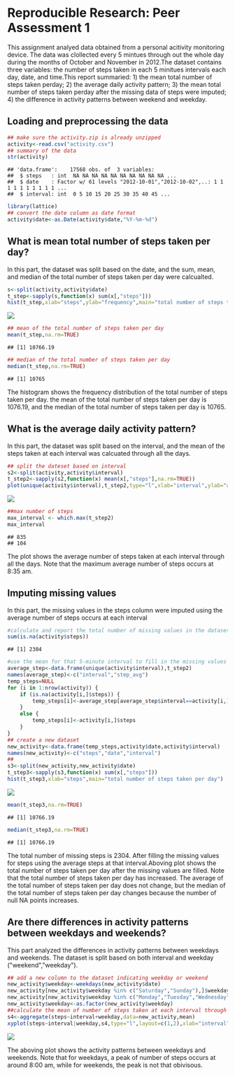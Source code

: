 # Reproducible Research: Peer Assessment 1
This assignment analyed data obtained from a personal acitivity monitoring device. The data was clollected every 5 mintues through out the whole day during the months of October and November in 2012.The dataset contains three variables: the number of steps taken in each 5 minitues intervals each day, date, and time.This report summaried: 1) the mean total number of steps taken perday; 2) the average daily activity pattern; 3) the mean total number of steps taken perday after the missing data of steps were imputed; 4) the difference in activity patterns between weekend and weekday.

## Loading and preprocessing the data


```r
## make sure the activity.zip is already unzipped
activity<-read.csv("activity.csv")
## summary of the data
str(activity)
```

```
## 'data.frame':	17568 obs. of  3 variables:
##  $ steps   : int  NA NA NA NA NA NA NA NA NA NA ...
##  $ date    : Factor w/ 61 levels "2012-10-01","2012-10-02",..: 1 1 1 1 1 1 1 1 1 1 ...
##  $ interval: int  0 5 10 15 20 25 30 35 40 45 ...
```

```r
library(lattice)
## convert the date column as date format
activity$date<-as.Date(activity$date,"%Y-%m-%d")
```

## What is mean total number of steps taken per day?

In this part, the dataset was split based on the date, and the sum, mean, and median of the total number of steps taken per day were calcualted.


```r
s<-split(activity,activity$date)
t_step<-sapply(s,function(x) sum(x[,"steps"]))
hist(t_step,xlab="steps",ylab="frequency",main="total number of steps taken per day")
```

![](PA1_template_files/figure-html/unnamed-chunk-2-1.png) 

```r
## mean of the total number of steps taken per day
mean(t_step,na.rm=TRUE)
```

```
## [1] 10766.19
```

```r
## median of the total number of steps taken per day
median(t_step,na.rm=TRUE)
```

```
## [1] 10765
```

The histogram shows the frequency distribution of the total number of steps taken per day. the mean of the total number of steps taken per day is 1076.19, and the median of the total number of steps taken per day is 10765.

## What is the average daily activity pattern?

In this part, the dataset was split based on the interval, and the mean of the steps taken at each interval was calcuated through all the days.


```r
## split the dateset based on interval
s2<-split(activity,activity$interval)
t_step2<-sapply(s2,function(x) mean(x[,"steps"],na.rm=TRUE))
plot(unique(activity$interval),t_step2,type="l",xlab="interval",ylab="average steps taken at that interval",main="average steps taken at each interval through all the days")
```

![](PA1_template_files/figure-html/unnamed-chunk-3-1.png) 

```r
##max number of steps
max_interval <- which.max(t_step2)
max_interval
```

```
## 835 
## 104
```

The plot shows the average number of steps taken at each interval through all the days. Note that the maximum average number of steps occurs at 8:35 am.

## Imputing missing values
In this part, the missing values in the steps column were imputed using the average number of steps occurs at each interval


```r
#calculate and report the total number of missing values in the dataset
sum(is.na(activity$steps))
```

```
## [1] 2304
```

```r
#use the mean for that 5-minute interval to fill in the missing values
average_step<-data.frame(unique(activity$interval),t_step2)
names(average_step)<-c("interval","step_avg")
temp_steps=NULL
for (i in 1:nrow(activity)) {
    if (is.na(activity[i,]$steps)) {
        temp_steps[i]<-average_step[average_step$interval==activity[i,]$interval,]$step_avg        
    }
    else {
        temp_steps[i]<-activity[i,]$steps   
    }    
}
## create a new dataset
new_activity<-data.frame(temp_steps,activity$date,activity$interval)
names(new_activity)<-c("steps","date","interval")
##
s3<-split(new_activity,new_activity$date)
t_step3<-sapply(s3,function(x) sum(x[,"steps"]))
hist(t_step3,xlab="steps",main="total number of steps taken per day")
```

![](PA1_template_files/figure-html/unnamed-chunk-4-1.png) 

```r
mean(t_step3,na.rm=TRUE)
```

```
## [1] 10766.19
```

```r
median(t_step3,na.rm=TRUE)
```

```
## [1] 10766.19
```

The total number of missing steps is 2304. After filling the missing values for steps using the average steps at that interval.Aboving plot shows the total number of steps taken per day after the missing values are filled. Note that the total number of steps taken per day has increased. The average of the total number of steps taken per day does not change, but the median of the total number of steps taken per day changes because the number of null NA points increases. 

## Are there differences in activity patterns between weekdays and weekends?
This part analyzed the differences in activity patterns between weekdays and weekends. The dataset is split based on both interval and weekday ("weekend","weekday").


```r
## add a new column to the dataset indicating weekday or weekend
new_activity$weekday<-weekdays(new_activity$date)
new_activity[new_activity$weekday %in% c("Saturday","Sunday"),]$weekday<-"weekend"
new_activity[new_activity$weekday %in% c("Monday","Tuesday","Wednesday","Thursday","Friday"),]$weekday<-"weekday"
new_activity$weekday<-as.factor(new_activity$weekday)
##calculate the mean of number of steps taken at each interval through all the days
s4<-aggregate(steps~interval+weekday,data=new_activity,mean)
xyplot(steps~interval|weekday,s4,type="l",layout=c(1,2),xlab="interval",ylab="average number of steps taken at each interval")
```

![](PA1_template_files/figure-html/unnamed-chunk-5-1.png) 

The aboving plot shows the activity patterns between weekdays and weekends. Note that for weekdays, a peak of number of steps occurs at around 8:00 am, while for weekends, the peak is not that obivisous.
